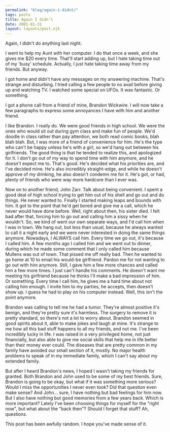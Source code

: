 ```yaml
---
permalink: "blog/again-i-didnt/"
tags: posts
title: Again I didn't
date: 2001-01-31
layout: layouts/post.njk
---
```


Again, I didn't do anything last night.

I went to help my Aunt with her computer. I do that once a week, and she gives me $20 every time. That'll start adding up, but I hate taking time out of my 'busy' schedule. Actually, I just hate taking time away from my friends. But anyway. 

I got home and didn't have any messages on my answering machine. That's strange and disturbing. I tried calling a few people to no avail before giving up and watching TV. I watched some special on UFOs. It was fantastic. Or something.

I got a phone call from a friend of mine, Brandon Wickwire. I will now take a few paragraphs to express some annoyances I have with him and another friend.

I like Brandon. I really do. We were good friends in high school. We were the ones who would sit out during gym class and make fun of people. We'd doodle in class rather than pay attention, we both read comic books, blah blah blah. But, I was more of a friend of convenience for him. He's the type who can't be happy unless he's with a girl, so we'd hang out between his girlfriends. The good thing is that he tended to realize this, and apologized for it. I don't go out of my way to spend time with him anymore, and he doesn't expect me to. That's good. He's decided what his priorities are, and I've decided mine. He's also incredibly straight-edge, and while he doesn't approve of my drinking, he also doesn't condemn me for it. He's got, or had, plenty of friends who were way more hardcore than I ever was.

Now on to another friend, John Zarr. Talk about being convenient. I spent a good deal of high school trying to get him out of his shell and go out and do things. He never wanted to. Finally I started making leaps and bounds with him. It got to the point that he'd get bored and give me a call, which he never would have done before. Well, right about then, his sister died. I felt bad after that, forcing him to go out and calling him a sissy when he wouldn't. So, we kind of went our own separate ways, and I'd call him when I was in town. We hang out, but less than usual, because he always wanted to call it a night early and we were never interested in doing the same things anymore. Nowadays, I ALWAYS call him. Every time we go out, it's because I called him. A few months ago I called him and we went out to dinner, during which he made some comment that I only called him because Mullens was out of town. That pissed me off really bad. Then he wanted to go home at 10 to email his would-be girlfriend. Pardon me for not wanting to go out with him anymore. Still, I gave him a few more chances and called him a few more times. I just can't handle his comments. He doesn't want me meeting his girlfriend because he thinks I'll make a bad impression of him. Or something. Every time I call him, he gives me a hard time about not calling him enough. I invite him to my parties, he accepts, then doesn't show up. I guess he had to play on his computer instead. Well, this isn't the point anymore. 

Brandon was calling to tell me he had a tumor. They're almost positive it's benign, and they're pretty sure it's harmless. The surgery to remove it is pretty standard, so there's not a lot to worry about. Brandon seemed in good spirits about it, able to make jokes and laugh at mine. It's strange to me how all this bad stuff happens to all my friends, and not me. I've been incredibly lucky in life. I was raised in a very privileged home, not just financially, but also able to give me social skills that help me in life better than their money ever could. The diseases that are pretty common in my family have avoided our small section of it, mostly. No major health problems to speak of in my immediate family, which I can't say about my extended family. 

But after I heard Brandon's news, I hoped I wasn't taking my friends for granted. Both Brandon and John used to be some of my best friends. Sure, Brandon is going to be okay, but what if it was something more serious? Would I miss the opportunities I never even took? Did that question even make sense? And John... sure, I have nothing but bad feelings for him now. But I also have nothing but good memories from a few years back. Which is more important? Lately I've been choosing things for myself for the "right now", but what about the "back then"? Should I forget that stuff? Ah, questions.

This post has been awfully random. I hope you've made sense of it.